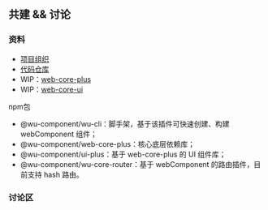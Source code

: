 ## 共建 && 讨论

### 资料

* [项目组织](https://github.com/wu-component)
* [代码仓库](https://github.com/wu-component/web-component-plus)
* WIP：[web-core-plus](https://banlikanban.com/kanban/628b2b6eceb11d7b004930af/%E6%AC%A2%E8%BF%8E%E6%9F%A5%E7%9C%8B%E6%9D%BF%E6%A0%97%E7%9C%8B%E6%9D%BF%E3%80%8Ccomponent-core%E3%80%8D)
* WIP：[web-core-ui](https://banlikanban.com/kanban/628b2b93ceb11d7b00493195/%E6%AC%A2%E8%BF%8E%E6%9F%A5%E7%9C%8B%E6%9D%BF%E6%A0%97%E7%9C%8B%E6%9D%BF%E3%80%8Ccomponent-ui%E3%80%8D)

npm包

* @wu-component/wu-cli：脚手架，基于该插件可快速创建、构建 webComponent 组件；
* @wu-component/web-core-plus：核心底层依赖库；
* @wu-component/ui-plus：基于 web-core-plus 的 UI 组件库；
* @wu-component/wu-core-router：基于 webComponent 的路由插件，目前支持 hash 路由。

### 讨论区

<div style="width:100%; margin: 0 auto; ">
   <script src="https://giscus.app/client.js"
        data-repo="wu-component/wu-component-giscus"
        data-repo-id="R_kgDOK4QbCA"
        data-category="Q&A"
        data-category-id="DIC_kwDOK4QbCM4Cbplv"
        data-mapping="pathname"
        data-strict="0"
        data-reactions-enabled="1"
        data-emit-metadata="0"
        data-input-position="bottom"
        data-theme="preferred_color_scheme"
        data-lang="zh-CN"
        data-loading="lazy"
        crossorigin="anonymous"
        async>
</script>
</div>
